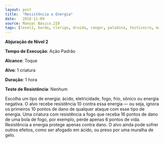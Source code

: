 ```yaml
---
layout: post
title:  "Resistência a Energia"
date:   2016-11-09
source: Manual Básico.219
tags: [level2, bardo, clerigo, druida, ranger, paladino, feiticeiro, mago, abjuracao]
---
```


**Abjuração de Nível 2**

**Tempo de Execução**: Ação Padrão

**Alcance**: Toque

**Alvo**: 1 criatura

**Duração**: 1 hora

**Teste de Resistência**: Nenhum

Escolha um tipo de energia: ácido, eletricidade, fogo, frio, sônico ou energia negativa. O alvo recebe resistência 10 contra essa energia — ou seja, ignora os primeiros 10 pontos de dano de qualquer ataque com esse tipo de energia. 
Uma criatura com resistência a fogo que receba 16 pontos de dano de uma bola de fogo, por exemplo, perde apenas 6 pontos de vida.
Resistência a energia protege apenas contra dano. O alvo ainda pode sofrer outros efeitos, como ser afogado em ácido, ou preso por uma muralha de gelo.